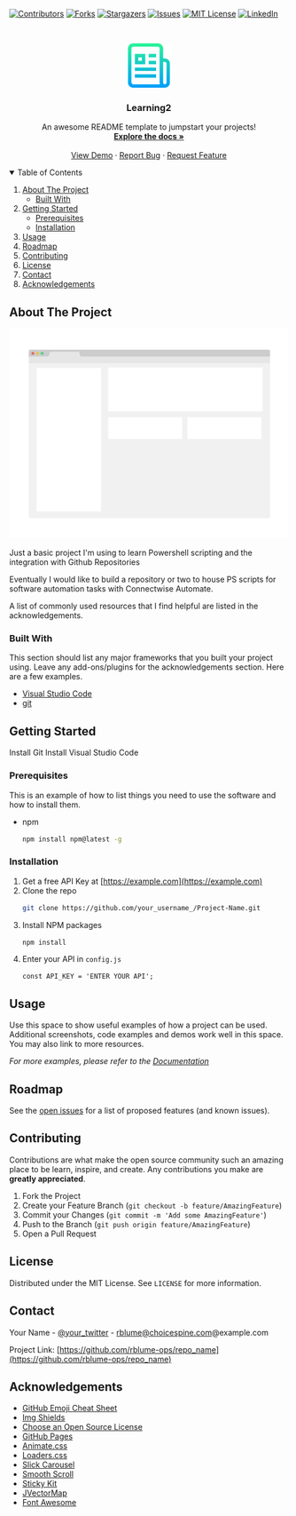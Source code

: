 <!-- PROJECT SHIELDS -->
<!--
*** I'm using markdown "reference style" links for readability.
*** Reference links are enclosed in brackets [ ] instead of parentheses ( ).
*** See the bottom of this document for the declaration of the reference variables
*** for contributors-url, forks-url, etc. This is an optional, concise syntax you may use.
*** https://www.markdownguide.org/basic-syntax/#reference-style-links
-->
[![Contributors][contributors-shield]][contributors-url]
[![Forks][forks-shield]][forks-url]
[![Stargazers][stars-shield]][stars-url]
[![Issues][issues-shield]][issues-url]
[![MIT License][license-shield]][license-url]
[![LinkedIn][linkedin-shield]][linkedin-url]



<!-- PROJECT LOGO -->
<br />
<p align="center">
  <a href="https://github.com/rblume-ops/Learning2">
    <img src="images/logo.png" alt="Logo" width="80" height="80">
  </a>

  <h3 align="center">Learning2</h3>

  <p align="center">
    An awesome README template to jumpstart your projects!
    <br />
    <a href="https://github.com/rblume-ops/Learning2"><strong>Explore the docs »</strong></a>
    <br />
    <br />
    <a href="https://github.com/rblume-ops/Learning2">View Demo</a>
    ·
    <a href="https://github.com/rblume-ops/Learning2/issues">Report Bug</a>
    ·
    <a href="https://github.com/rblume-ops/Learning2/issues">Request Feature</a>
  </p>
</p>



<!-- TABLE OF CONTENTS -->
<details open="open">
  <summary>Table of Contents</summary>
  <ol>
    <li>
      <a href="#about-the-project">About The Project</a>
      <ul>
        <li><a href="#built-with">Built With</a></li>
      </ul>
    </li>
    <li>
      <a href="#getting-started">Getting Started</a>
      <ul>
        <li><a href="#prerequisites">Prerequisites</a></li>
        <li><a href="#installation">Installation</a></li>
      </ul>
    </li>
    <li><a href="#usage">Usage</a></li>
    <li><a href="#roadmap">Roadmap</a></li>
    <li><a href="#contributing">Contributing</a></li>
    <li><a href="#license">License</a></li>
    <li><a href="#contact">Contact</a></li>
    <li><a href="#acknowledgements">Acknowledgements</a></li>
  </ol>
</details>



<!-- ABOUT THE PROJECT -->
## About The Project

[![Product Name Screen Shot][product-screenshot]](https://example.com)

Just a basic project I'm using to learn Powershell scripting and the integration with Github Repositories

Eventually I would like to build a repository or two to house PS scripts for software automation tasks with Connectwise Automate.

A list of commonly used resources that I find helpful are listed in the acknowledgements.

### Built With

This section should list any major frameworks that you built your project using. Leave any add-ons/plugins for the acknowledgements section. Here are a few examples.
* [Visual Studio Code](https://code.visualstudio.com)
* [git](https://git-scm.com)




<!-- GETTING STARTED -->
## Getting Started

Install Git
Install Visual Studio Code

### Prerequisites

This is an example of how to list things you need to use the software and how to install them.
* npm
  ```sh
  npm install npm@latest -g
  ```

### Installation

1. Get a free API Key at [https://example.com](https://example.com)
2. Clone the repo
   ```sh
   git clone https://github.com/your_username_/Project-Name.git
   ```
3. Install NPM packages
   ```sh
   npm install
   ```
4. Enter your API in `config.js`
   ```JS
   const API_KEY = 'ENTER YOUR API';
   ```



<!-- USAGE EXAMPLES -->
## Usage

Use this space to show useful examples of how a project can be used. Additional screenshots, code examples and demos work well in this space. You may also link to more resources.

_For more examples, please refer to the [Documentation](https://example.com)_



<!-- ROADMAP -->
## Roadmap

See the [open issues](https://github.com/rblume-ops/Learning2/issues) for a list of proposed features (and known issues).



<!-- CONTRIBUTING -->
## Contributing

Contributions are what make the open source community such an amazing place to be learn, inspire, and create. Any contributions you make are **greatly appreciated**.

1. Fork the Project
2. Create your Feature Branch (`git checkout -b feature/AmazingFeature`)
3. Commit your Changes (`git commit -m 'Add some AmazingFeature'`)
4. Push to the Branch (`git push origin feature/AmazingFeature`)
5. Open a Pull Request



<!-- LICENSE -->
## License

Distributed under the MIT License. See `LICENSE` for more information.



<!-- CONTACT -->
## Contact

Your Name - [@your_twitter](https://twitter.com/your_username) - rblume@choicespine.com@example.com

Project Link: [https://github.com/rblume-ops/repo_name](https://github.com/rblume-ops/repo_name)



<!-- ACKNOWLEDGEMENTS -->
## Acknowledgements
* [GitHub Emoji Cheat Sheet](https://www.webpagefx.com/tools/emoji-cheat-sheet)
* [Img Shields](https://shields.io)
* [Choose an Open Source License](https://choosealicense.com)
* [GitHub Pages](https://pages.github.com)
* [Animate.css](https://daneden.github.io/animate.css)
* [Loaders.css](https://connoratherton.com/loaders)
* [Slick Carousel](https://kenwheeler.github.io/slick)
* [Smooth Scroll](https://github.com/cferdinandi/smooth-scroll)
* [Sticky Kit](http://leafo.net/sticky-kit)
* [JVectorMap](http://jvectormap.com)
* [Font Awesome](https://fontawesome.com)





<!-- MARKDOWN LINKS & IMAGES -->
<!-- https://www.markdownguide.org/basic-syntax/#reference-style-links -->
[contributors-shield]: https://img.shields.io/github/contributors/rblume-ops/Learning2.svg?style=for-the-badge
[contributors-url]: https://github.com/rblume-ops/Learning2/graphs/contributors
[forks-shield]: https://img.shields.io/github/forks/rblume-ops/Learning2.svg?style=for-the-badge
[forks-url]: https://github.com/rblume-ops/Learning2/network/members
[stars-shield]: https://img.shields.io/github/stars/rblume-ops/Learning2.svg?style=for-the-badge
[stars-url]: https://github.com/rblume-ops/Learning2/stargazers
[issues-shield]: https://img.shields.io/github/issues/rblume-ops/Learning2.svg?style=for-the-badge
[issues-url]: https://github.com/rblume-ops/Learning2/issues
[license-shield]: https://img.shields.io/github/license/rblume-ops/Learning2.svg?style=for-the-badge
[license-url]: https://github.com/rblume-ops/Learning2/blob/master/LICENSE.txt
[linkedin-shield]: https://img.shields.io/badge/-LinkedIn-black.svg?style=for-the-badge&logo=linkedin&colorB=555
[linkedin-url]: https://linkedin.com/in/rblume-ops
[product-screenshot]: images/screenshot.png
